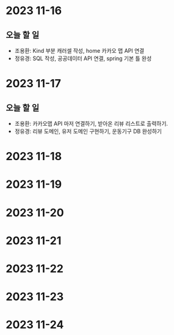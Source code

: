 # 2023 11-16
## 오늘 할 일
- 조용환: Kind 부분 캐러셀 작성, home 카카오 맵 API 연결
- 정유경: SQL 작성, 공공데이터 API 연결, spring 기본 틀 완성
# 2023 11-17
## 오늘 할 일
- 조용환: 카카오맵 API 마저 연결하기, 받아온 리뷰 리스트로 출력하기.
- 정유경: 리뷰 도메인, 유저 도메인 구현하기, 운동기구 DB 완성하기
# 2023 11-18
# 2023 11-19
# 2023 11-20
# 2023 11-21
# 2023 11-22
# 2023 11-23
# 2023 11-24
